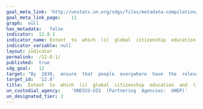 ```yaml
---	
goal_meta_link:	'http://unstats.un.org/sdgs/files/metadata-compilation/Metadata-Goal-12.pdf'
goal_meta_link_page:	11
graph:	null
has_metadata:	false
indicator:	12.8.1
indicator_name:	Extent  to  which  (i)  global  citizenship  education  and  (ii)  education  for  sustainable  development  (including  climate  change  education)  are  mainstreamed  in  (a)  national  education  policies  (b)  curricula  (c)  teacher  education  and  (d)  student  assessment
indicator_variable:	null
layout:	indicator
permalink:	/12-8-1/
published:	true  
sdg_goal:	12
target:	"By  2030,  ensure  that  people  everywhere  have  the  relevant  information  and  awareness  for  sustainable  development  and  lifestyles  in  harmony  with  nature."
target_id:	'12.8'
title:	Extent  to  which  (i)  global  citizenship  education  and  (ii)  education  for  sustainable  development  (including  climate  change  education)  are  mainstreamed  in  (a)  national  education  policies  (b)  curricula  (c)  teacher  education  and  (d)  student  assessment
un_custodial_agency:	'UNESCO-UIS  (Partnering  Agencies:  UNEP)'
un_designated_tier:	3
---	
```

